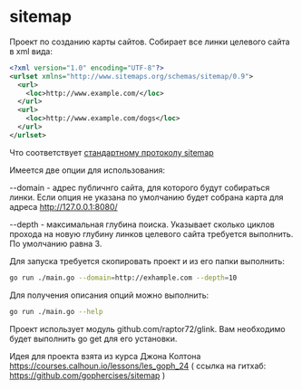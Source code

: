 # sitemap


Проект по созданию карты сайтов. Собирает все линки целевого сайта в xml вида:


```xml
<?xml version="1.0" encoding="UTF-8"?>
<urlset xmlns="http://www.sitemaps.org/schemas/sitemap/0.9">
  <url>
    <loc>http://www.example.com/</loc>
  </url>
  <url>
    <loc>http://www.example.com/dogs</loc>
  </url>
</urlset>
```


Что соответствует [стандартному протоколу sitemap](https://www.sitemaps.org/index.html)

Имеется две опции для использования:

--domain - адрес публичнго сайта, для которого будут собираться линки. Если опция не указана по умолчанию будет собрана карта для адреса http://127.0.0.1:8080/

--depth - максимальная глубина поиска. Указывает сколько циклов прохода на новую глубину линков целевого сайта требуется выполнить. По умолчанию равна 3.



Для запуска требуется скопировать проект и из его папки выполнить:

```bash
go run ./main.go --domain=http://exhample.com --depth=10
```

Для получения описания опций можно выполнить:

```bash
go run ./main.go --help
```

Проект использует модуль github.com/raptor72/glink. Вам необходимо будет выполнить go get для его установки. 


Идея для проекта взята из курса Джона Колтона https://courses.calhoun.io/lessons/les_goph_24 ( ссылка на гитхаб: https://github.com/gophercises/sitemap
)
